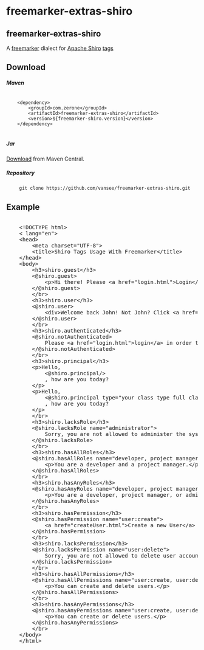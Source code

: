 # freemarker-extras-shiro
<h2>
    <a id="user-content-freemarker-extras-shiro" class="anchor" aria-hidden="true" href="#freemarker-extras-shiro">
    </a>
    freemarker-extras-shiro
</h2>
<p>
    A 
    <a href="https://freemarker.apache.org/">freemarker</a> 
    dialect for 
    <a href="https://shiro.apache.org/">Apache Shiro</a>
    <a href="https://shiro.apache.org/tags">tags</a>
</p>
<h2>
    <a id="user-content-download" class="anchor" aria-hidden="true" href="#download"></a>
    Download
</h2>
<h5>
    <a id="user-content-maven" class="anchor" aria-hidden="true" href="#maven"></a>
    Maven
</h5>
<pre>
<code>
    &lt;dependency&gt;
        &lt;groupId&gt;com.zerone&lt;/groupId&gt;
        &lt;artifactId&gt;freemarker-extras-shiro&lt;/artifactId&gt;
        &lt;version&gt;${freemarker-shiro.version}&lt;/version&gt;
    &lt;/dependency&gt;
</code>
</pre>
<h5>
    <a id="user-content-jar" class="anchor" aria-hidden="true" href="#jar"></a>
    Jar
</h5>
<p>
    <a href="#" rel="nofollow">Download</a>
     from Maven Central.
</p>
<h5>
    <a id="user-content-repository" class="anchor" aria-hidden="true" href="#repository"></a>
    Repository
</h5>
<pre>
    <code>git clone https://github.com/vansee/freemarker-extras-shiro.git</code>
</pre>
<h2>
    <a id="user-content-example" class="anchor" aria-hidden="true" href="#example"></a>
    Example
</h2>
<div class="highlight highlight-text-html-basic">
    <pre>
    <core>
    &lt;!DOCTYPE html&gt;
    &lt; lang="en"&gt;
    &lt;head&gt;
        &lt;meta charset="UTF-8"&gt;
        &lt;title&gt;Shiro Tags Usage With Freemarker&lt;/title&gt;
    &lt;/head&gt;
    &lt;body&gt;
        &lt;h3&gt;shiro.guest&lt;/h3&gt;
        &lt;@shiro.guest&gt;
            &lt;p&gt;Hi there! Please &lt;a href="login.html"&gt;Login&lt;/a&gt; or &lt;a href="signup.html"&gt;Signup&lt;/a&gt; today!&lt;/p&gt;
        &lt;&#47;@shiro.guest&gt;
        &lt;&#47;br&gt;
        &lt;h3&gt;shiro.user&lt;/h3&gt;
        &lt;@shiro.user&gt;
            &lt;div&gt;Welcome back John! Not John? Click &lt;a href="login.html"&gt;here&lt;/a&gt; to login.&lt;/div&gt;
        &lt;&#47;@shiro.user&gt;
        &lt;&#47;br&gt;
        &lt;h3&gt;shiro.authenticated&lt;/h3&gt;
        &lt;@shiro.notAuthenticated&gt;
            Please &lt;a href="login.html"&gt;login&lt;/a&gt; in order to update your credit card information.
        &lt;&#47;@shiro.notAuthenticated&gt;
        &lt;&#47;br&gt;
        &lt;h3&gt;shiro.principal&lt;/h3&gt;
        &lt;p&gt;Hello,
            &lt;@shiro.principal/&gt;
            , how are you today?
        &lt;/p&gt;
        &lt;p&gt;Hello,
            &lt;@shiro.principal type="your class type full class path" property="attribute name of class"/&gt;
            , how are you today?
        &lt;/p&gt;
        &lt;&#47;br&gt;
        &lt;h3&gt;shiro.lacksRole&lt;/h3&gt;
        &lt;@shiro.lacksRole name="administrator"&gt;
            Sorry, you are not allowed to administer the system.
        &lt;&#47;@shiro.lacksRole&gt;
        &lt;&#47;br&gt;
        &lt;h3&gt;shiro.hasAllRoles&lt;/h3&gt;
        &lt;@shiro.hasAllRoles name="developer, project manager"&gt;
            &lt;p&gt;You are a developer and a project manager.&lt;/p&gt;
        &lt;&#47;@shiro.hasAllRoles&gt;
        &lt;&#47;br&gt;
        &lt;h3&gt;shiro.hasAnyRoles&lt;/h3&gt;
        &lt;@shiro.hasAnyRoles name="developer, project manager, administrator"&gt;
            &lt;p&gt;You are a developer, project manager, or administrator.&lt;/p&gt;
        &lt;&#47;@shiro.hasAnyRoles&gt;
        &lt;&#47;br&gt;
        &lt;h3&gt;shiro.hasPermission&lt;/h3&gt;
        &lt;@shiro.hasPermission name="user:create"&gt;
            &lt;a href="createUser.html"&gt;Create a new User&lt;/a&gt;
        &lt;&#47;@shiro.hasPermission&gt;
        &lt;&#47;br&gt;
        &lt;h3&gt;shiro.lacksPermission&lt;/h3&gt;
        &lt;@shiro.lacksPermission name="user:delete"&gt;
            Sorry, you are not allowed to delete user accounts.
        &lt;&#47;@shiro.lacksPermission&gt;
        &lt;&#47;br&gt;
        &lt;h3&gt;shiro.hasAllPermissions&lt;/h3&gt;
        &lt;@shiro.hasAllPermissions name="user:create, user:delete"&gt;
            &lt;p&gt;You can create and delete users.&lt;/p&gt;
        &lt;&#47;@shiro.hasAllPermissions&gt;
        &lt;&#47;br&gt;
        &lt;h3&gt;shiro.hasAnyPermissions&lt;/h3&gt;
        &lt;@shiro.hasAnyPermissions name="user:create, user:delete"&gt;
            &lt;p&gt;You can create or delete users.&lt;/p&gt;
        &lt;&#47;@shiro.hasAnyPermissions&gt;
        &lt;&#47;br&gt;
    &lt;/body&gt;
    &lt;/html&gt;
    </core>
    </pre>
</div>